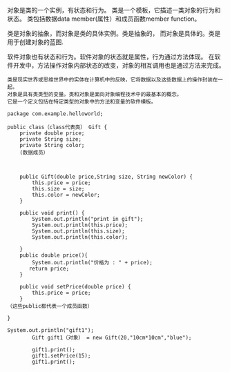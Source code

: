 
对象是类的一个实例，有状态和行为。
类是一个模板，它描述一类对象的行为和状态。
类包括数据data member(属性）和成员函数member function。


类是对象的抽象，而对象是类的具体实例。类是抽象的，
而对象是具体的。类是用于创建对象的蓝图.


软件对象也有状态和行为。软件对象的状态就是属性，行为通过方法体现。
在软件开发中，方法操作对象内部状态的改变，对象的相互调用也是通过方法来完成。
```
类是现实世界或思维世界中的实体在计算机中的反映，它将数据以及这些数据上的操作封装在一起。
对象是具有类类型的变量。类和对象是面向对象编程技术中的最基本的概念。
它是一个定义包括在特定类型的对象中的方法和变量的软件模板。
```

```
package com.example.helloworld;

public class（class代表类） Gift {
    private double price;
    private String size;
    private String color;
    (数据成员）



    public Gift(double price,String size, String newColor) {
        this.price = price;
        this.size = size;
        this.color = newColor;
    }

    public void print() {
        System.out.println("print in gift");
        System.out.println(this.price);
        System.out.println(this.size);
        System.out.println(this.color);

    }
    public double price(){
        System.out.println("价格为 : " + price);
       return price;
    }

    public void setPrice(double price) {
        this.price = price;
    }
（这些public都代表一个成员函数）

}
```

```
System.out.println("gift1");
        Gift gift1（对象） = new Gift(20,"10cm*10cm","blue");

        gift1.print();
        gift1.setPrice(15);
        gift1.print();
        
```


